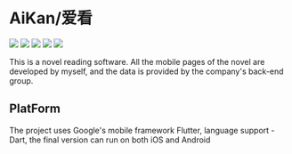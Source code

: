 # AiKan/爱看

<p>
<a href="https://www.npmjs.com/package/drone"><img src=https://img.shields.io/badge/license-MIT-brightgreen></a>
<a href="https://www.npmjs.com/package/drone"><img src=https://img.shields.io/badge/platforms-iOS,Android-lightgrey></a>
<a href="https://www.npmjs.com/package/drone"><img src=https://img.shields.io/badge/Language-Dart-orange></a>
<a href="https://www.npmjs.com/package/drone"><img src=https://img.shields.io/badge/Flutter-v1.10.16-informational></a>
<a href="https://www.npmjs.com/package/drone"><img src=https://img.shields.io/badge/AiKan-v0.0.8-success></a>
</p>

This is a novel reading software. All the mobile pages of the novel are developed by myself, and the data is provided by the company's back-end group.

## PlatForm

The project uses Google's mobile framework Flutter, language support - Dart, the final version can run on both iOS and Android
